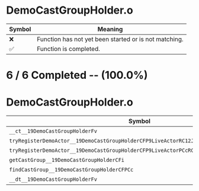 # DemoCastGroupHolder.o
| Symbol | Meaning 
| ------------- | ------------- 
| :x: | Function has not yet been started or is not matching. 
| :white_check_mark: | Function is completed. 


# 6 / 6 Completed -- (100.0%)
# DemoCastGroupHolder.o
| Symbol | Decompiled? |
| ------------- | ------------- |
| `__ct__19DemoCastGroupHolderFv` | :white_check_mark: |
| `tryRegisterDemoActor__19DemoCastGroupHolderCFP9LiveActorRC12JMapInfoIterRC10JMapIdInfo` | :white_check_mark: |
| `tryRegisterDemoActor__19DemoCastGroupHolderCFP9LiveActorPCcRC12JMapInfoIter` | :white_check_mark: |
| `getCastGroup__19DemoCastGroupHolderCFi` | :white_check_mark: |
| `findCastGroup__19DemoCastGroupHolderCFPCc` | :white_check_mark: |
| `__dt__19DemoCastGroupHolderFv` | :white_check_mark: |

